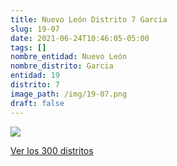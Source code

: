 ```yaml
---
title: Nuevo León Distrito 7 Garcia
slug: 19-07
date: 2021-06-24T10:46:05-05:00
tags: []
nombre_entidad: Nuevo León
nombre_distrito: Garcia
entidad: 19
distrito: 7
image_path: /img/19-07.png
draft: false
---
```


![](/img/19-07.png)

[Ver los 300 distritos](/docs/elecciones-2021)
